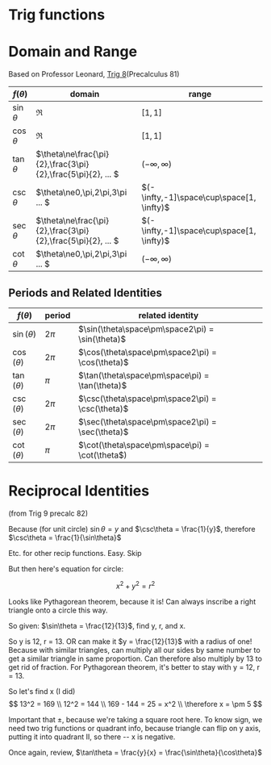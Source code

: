 # Trig functions 

# Domain and Range

Based on Professor Leonard, [Trig 8](https://www.youtube.com/watch?v=_dTRpq_yGIc&list=PLDesaqWTN6ESsmwELdrzhcGiRhk5DjwLP&index=82)(Precalculus 81)

|$f(\theta)$|domain|range|
|-----|-----|---|
|$\sin{\theta}$|$\Re$|$[1,1]$|
|$\cos{\theta}$|$\Re$|$[1,1]$|
|$\tan{\theta}$|$\theta\ne\frac{\pi}{2},\frac{3\pi}{2},\frac{5\pi}{2}, ... $|$(-\infty,\infty)$|
|$\csc{\theta}$|$\theta\ne0,\pi,2\pi,3\pi ... $|$(-\infty,-1]\space\cup\space[1, \infty)$|
|$\sec{\theta}$|$\theta\ne\frac{\pi}{2},\frac{3\pi}{2},\frac{5\pi}{2}, ... $|$(-\infty,-1]\space\cup\space[1, \infty)$|
|$\cot{\theta}$|$\theta\ne0,\pi,2\pi,3\pi ... $|$(-\infty,\infty)$|

## Periods and Related Identities
|$f(\theta)$|period|related identity|
|-----|-----|------|
|$\sin(\theta)$|$2\pi$|$\sin(\theta\space\pm\space2\pi) = \sin(\theta)$|
|$\cos(\theta)$|$2\pi$|$\cos(\theta\space\pm\space2\pi) = \cos(\theta)$|
|$\tan(\theta)$|$\pi$|$\tan(\theta\space\pm\space\pi) = \tan(\theta)$|
|$\csc(\theta)$|$2\pi$|$\csc(\theta\space\pm\space2\pi) = \csc(\theta)$|
|$\sec(\theta)$|$2\pi$|$\sec(\theta\space\pm\space2\pi) = \sec(\theta)$|
|$\cot(\theta)$|$\pi$|$\cot(\theta\space\pm\space\pi) = \cot(\theta$)|

# Reciprocal Identities 
(from Trig 9 precalc 82)

Because (for unit circle) $\sin\theta = y$ and $\csc\theta = \frac{1}{y}$, therefore $\csc\theta = \frac{1}{\sin\theta}$

Etc. for other recip functions.  Easy.  Skip

But then here's equation for circle:

$$ x^2 + y^2 = r^2 $$

Looks like Pythagorean theorem, because it is!  Can always inscribe a right triangle onto a circle this way.

So given: $\sin\theta = \frac{12}{13}$, find y, r, and x.

So y is 12, r = 13.  OR can make it $y = \frac{12}{13}$ with a radius of one!  Because with similar triangles, can multiply all our sides by same number to get a similar triangle in same proportion.  Can therefore also multiply by 13 to get rid of fraction.  For Pythagorean theorem, it's better to stay with y = 12, r = 13.

So let's find x (I did)
$$ 
13^2 = 169 \\
12^2 = 144 \\
169 - 144 = 25 = x^2 \\
\therefore x = \pm 5
$$

Important that $\pm$, because we're taking a square root here.  To know sign, we need two trig functions or quadrant info, because triangle can flip on y axis, putting it into quadrant II, so there -- x is negative.

Once again, review, $\tan\theta = \frac{y}{x} = \frac{\sin\theta}{\cos\theta}$

